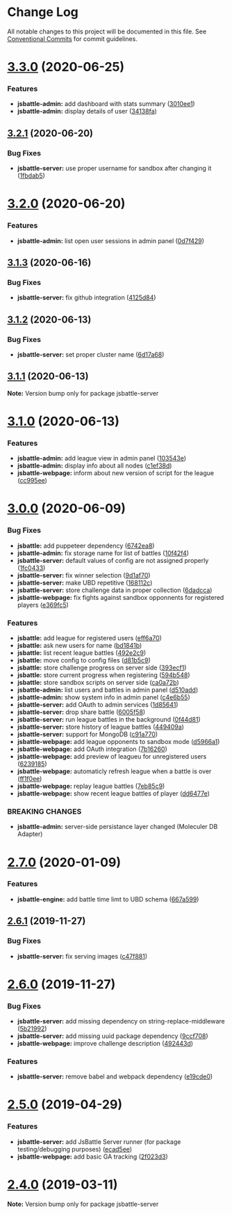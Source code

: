 # Change Log

All notable changes to this project will be documented in this file.
See [Conventional Commits](https://conventionalcommits.org) for commit guidelines.

# [3.3.0](https://github.com/jamro/jsbattle/compare/v3.2.1...v3.3.0) (2020-06-25)


### Features

* **jsbattle-admin:** add dashboard with stats summary ([3010ee1](https://github.com/jamro/jsbattle/commit/3010ee1ac55597397c2ee49371e30ed9434c322e))
* **jsbattle-admin:** display details of user ([34138fa](https://github.com/jamro/jsbattle/commit/34138fac188062febece45b85d2896ce01fc1423))





## [3.2.1](https://github.com/jamro/jsbattle/compare/v3.2.0...v3.2.1) (2020-06-20)


### Bug Fixes

* **jsbattle-server:** use proper username for sandbox after changing it ([1fbdab5](https://github.com/jamro/jsbattle/commit/1fbdab5c548509d6e03d14376c6c31a535ba4658))





# [3.2.0](https://github.com/jamro/jsbattle/compare/v3.1.3...v3.2.0) (2020-06-20)


### Features

* **jsbattle-admin:** list open user sessions in admin panel ([0d7f429](https://github.com/jamro/jsbattle/commit/0d7f429d5ade1866bb73a56b96f1b568f2913edc))





## [3.1.3](https://github.com/jamro/jsbattle/compare/v3.1.2...v3.1.3) (2020-06-16)


### Bug Fixes

* **jsbattle-server:** fix github integration ([4125d84](https://github.com/jamro/jsbattle/commit/4125d8482070766788bbe0d2d7600eb4d1ed15ac))





## [3.1.2](https://github.com/jamro/jsbattle/compare/v3.1.1...v3.1.2) (2020-06-13)


### Bug Fixes

* **jsbattle-server:** set proper cluster name ([6d17a68](https://github.com/jamro/jsbattle/commit/6d17a68f466087001d24d1238bd8f701c577ecb2))





## [3.1.1](https://github.com/jamro/jsbattle/compare/v3.1.0...v3.1.1) (2020-06-13)

**Note:** Version bump only for package jsbattle-server





# [3.1.0](https://github.com/jamro/jsbattle/compare/v3.0.0...v3.1.0) (2020-06-13)


### Features

* **jsbattle-admin:** add league view in admin panel ([103543e](https://github.com/jamro/jsbattle/commit/103543e90595ab12484a60abc7ded96a590b5b62))
* **jsbattle-admin:** display info about all nodes ([c1ef38d](https://github.com/jamro/jsbattle/commit/c1ef38dbf70ca143238d3c1d3bc6b6231b34984d))
* **jsbattle-webpage:** inform about new version of script for the league ([cc995ee](https://github.com/jamro/jsbattle/commit/cc995ee6fe03b88d4ddb1349f9b17d6613cdd3fe))





# [3.0.0](https://github.com/jamro/jsbattle/compare/v2.7.1...v3.0.0) (2020-06-09)


### Bug Fixes

* **jsbattle:** add puppeteer dependency ([6742ea8](https://github.com/jamro/jsbattle/commit/6742ea89dace3a2076b3f59da776cba4496f29c8))
* **jsbattle-admin:** fix storage name for list of battles ([10f42f4](https://github.com/jamro/jsbattle/commit/10f42f4fc00371f1b0944b79c9d17807628eb681))
* **jsbattle-server:** default values of config are not assigned properly ([1fc0433](https://github.com/jamro/jsbattle/commit/1fc04334de9382d39adbb49feb1434c007649271))
* **jsbattle-server:** fix winner selection ([9d1af70](https://github.com/jamro/jsbattle/commit/9d1af70ac47ec413f7026a62e9304fa45c47871d))
* **jsbattle-server:** make UBD repetitive ([168112c](https://github.com/jamro/jsbattle/commit/168112cb8a8aea785b5f0fdd6de449a8922e5225))
* **jsbattle-server:** store challenge data in proper collection ([6dadcca](https://github.com/jamro/jsbattle/commit/6dadccae6c976bc5282b768b016534d854ccff59))
* **jsbattle-webpage:** fix fights against sandbox opponnents for registered players ([e369fc5](https://github.com/jamro/jsbattle/commit/e369fc53ea56ba55b79d2467586ccb82615067e3))


### Features

* **jsbattle:** add league for registered users ([eff6a70](https://github.com/jamro/jsbattle/commit/eff6a70db82e9478736fe20aa6d40c14631d368f))
* **jsbattle:** ask new users for name ([bd1841b](https://github.com/jamro/jsbattle/commit/bd1841b5e7020d6f72293b106acb591f8154e955))
* **jsbattle:** list recent league battles ([492e2c9](https://github.com/jamro/jsbattle/commit/492e2c94204f59d154a55b7775916bd4d9b38daa))
* **jsbattle:** move config to config files ([d81b5c9](https://github.com/jamro/jsbattle/commit/d81b5c97c4d778624fb2ba5b7912e1e00afdea14))
* **jsbattle:** store challenge progress on server side ([393ecf1](https://github.com/jamro/jsbattle/commit/393ecf11d24f6abdb3e799b186bcddc4e83c87cf))
* **jsbattle:** store current progress when registering ([594b548](https://github.com/jamro/jsbattle/commit/594b5482454d34de1b46e1108361a4466641d5c8))
* **jsbattle:** store sandbox scripts on server side ([ca0a72b](https://github.com/jamro/jsbattle/commit/ca0a72bbc08b6131309eff64161edbe20312f3df))
* **jsbattle-admin:** list users and battles in admin panel ([d510add](https://github.com/jamro/jsbattle/commit/d510add005b190f47ecd1d702712676de461f946))
* **jsbattle-admin:** show system info in admin panel ([c4e6b55](https://github.com/jamro/jsbattle/commit/c4e6b55b17f0927499d577a0db81678e4d4b5a7d))
* **jsbattle-server:** add OAuth to admin services ([1d85641](https://github.com/jamro/jsbattle/commit/1d85641b7ec88a44d9f1c673c68d9ff09a5a1722))
* **jsbattle-server:** drop share battle ([6005f58](https://github.com/jamro/jsbattle/commit/6005f58957e98658ea4b8db9324d70e05dbb6b4e))
* **jsbattle-server:** run league battles in the background ([0f44d81](https://github.com/jamro/jsbattle/commit/0f44d81e2e984b93ec7141b2a6048815a5df0fdc))
* **jsbattle-server:** store history of league battles ([449409a](https://github.com/jamro/jsbattle/commit/449409a53a74c6be8db26e1944bc1f5bd2877cd5))
* **jsbattle-server:** support for MongoDB ([c91a770](https://github.com/jamro/jsbattle/commit/c91a77076791dd9a0a8b62e7a340ffbf9440144f))
* **jsbattle-webpage:** add league opponents to sandbox mode ([d5966a1](https://github.com/jamro/jsbattle/commit/d5966a12397e479ad9f4a4f92101e2a651c9153b))
* **jsbattle-webpage:** add OAuth integration ([7b16260](https://github.com/jamro/jsbattle/commit/7b162608057c0109a59f9418e9148e822a0b5833))
* **jsbattle-webpage:** add preview of leagueu for unregistered users ([6239185](https://github.com/jamro/jsbattle/commit/6239185920ea4e433d502465f23808e314b8a50f))
* **jsbattle-webpage:** automaticly refresh league when a battle is over ([ff1f0ee](https://github.com/jamro/jsbattle/commit/ff1f0ee8ee30588314733c83108578285cda0c49))
* **jsbattle-webpage:** replay league battles ([7eb85c9](https://github.com/jamro/jsbattle/commit/7eb85c9985fb6f122a5b5bdd3f3664149a4242f3))
* **jsbattle-webpage:** show recent league battles of player ([dd6477e](https://github.com/jamro/jsbattle/commit/dd6477eab94208df44a691240569824f294973f3))


### BREAKING CHANGES

* **jsbattle-admin:** server-side persistance layer changed (Moleculer DB Adapter)





# [2.7.0](https://github.com/jamro/jsbattle/compare/v2.6.1...v2.7.0) (2020-01-09)


### Features

* **jsbattle-engine:** add battle time limt to UBD schema ([667a599](https://github.com/jamro/jsbattle/commit/667a599278acb06a7863f740885d583736ecbbc2))





## [2.6.1](https://github.com/jamro/jsbattle/compare/v2.6.0...v2.6.1) (2019-11-27)


### Bug Fixes

* **jsbattle-server:** fix serving images ([c47f881](https://github.com/jamro/jsbattle/commit/c47f881050bba16eb4a873446a6056e9ab3e5dc8))





# [2.6.0](https://github.com/jamro/jsbattle/compare/v2.5.0...v2.6.0) (2019-11-27)


### Bug Fixes

* **jsbattle-server:** add missing dependency on string-replace-middleware ([5b21992](https://github.com/jamro/jsbattle/commit/5b21992acbc89b9e8a46f699b1cad94faf97022c))
* **jsbattle-server:** add missing uuid package dependency ([9ccf708](https://github.com/jamro/jsbattle/commit/9ccf70839cefc07b72438fc56f14193d95b0b0ed))
* **jsbattle-webpage:** improve challenge description ([492443d](https://github.com/jamro/jsbattle/commit/492443dfb7204a35b87417c9e571829a2516d2d4))


### Features

* **jsbattle-server:** remove babel and webpack dependency ([e19cde0](https://github.com/jamro/jsbattle/commit/e19cde0c9f49a9c6dcf832230be401c31616bcae))





# [2.5.0](https://github.com/jamro/jsbattle/compare/v2.4.0...v2.5.0) (2019-04-29)


### Features

* **jsbattle-server:** add JsBattle Server runner (for package testing/debugging purposes) ([ecad5ee](https://github.com/jamro/jsbattle/commit/ecad5ee))
* **jsbattle-webpage:** add basic GA tracking ([2f023d3](https://github.com/jamro/jsbattle/commit/2f023d3))





# [2.4.0](https://github.com/jamro/jsbattle/compare/v2.2.1...v2.4.0) (2019-03-11)

**Note:** Version bump only for package jsbattle-server
